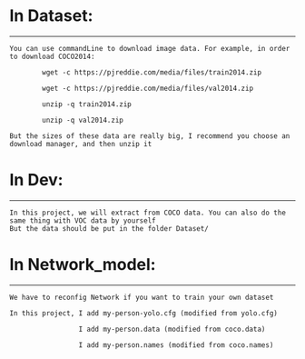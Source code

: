 # In Dataset:
****

    You can use commandLine to download image data. For example, in order to download COCO2014:

            wget -c https://pjreddie.com/media/files/train2014.zip

            wget -c https://pjreddie.com/media/files/val2014.zip

            unzip -q train2014.zip

            unzip -q val2014.zip

    But the sizes of these data are really big, I recommend you choose an download manager, and then unzip it

# In Dev:
----

    In this project, we will extract from COCO data. You can also do the same thing with VOC data by yourself
    But the data should be put in the folder Dataset/

# In Network_model:
---

    We have to reconfig Network if you want to train your own dataset

    In this project, I add my-person-yolo.cfg (modified from yolo.cfg)

                     I add my-person.data (modified from coco.data)

                     I add my-person.names (modified from coco.names)
